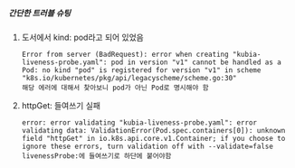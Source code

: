 ##### 간단한 트러블 슈팅

1. 도서에서 kind: pod라고 되어 있었음  

       Error from server (BadRequest): error when creating "kubia-liveness-probe.yaml": pod in version "v1" cannot be handled as a Pod: no kind "pod" is registered for version "v1" in scheme "k8s.io/kubernetes/pkg/api/legacyscheme/scheme.go:30"  
       해당 에러에 대해서 찾아보니 pod가 아닌 Pod로 명시해야 함
       
       
2. httpGet: 들여쓰기 실패

       error: error validating "kubia-liveness-probe.yaml": error validating data: ValidationError(Pod.spec.containers[0]): unknown field "httpGet" in io.k8s.api.core.v1.Container; if you choose to ignore these errors, turn validation off with --validate=false
       livenessProbe:에 들여쓰기로 하단에 붙어야함 
